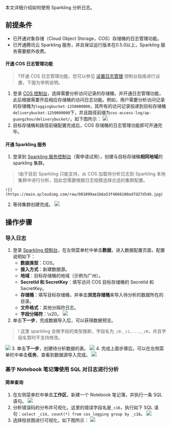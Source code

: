 本文详细介绍如何使用 Sparkling 分析日志。

## 前提条件

- 已开通对象存储（Cloud Object Storage，COS）存储桶的日志管理功能。
- 已开通腾讯云 Sparkling 服务，并且保证运行版本在0.5.0以上，Sparkling 服务需要额外收费。

#### 开通 COS 日志管理功能

> ?开通 COS 日志管理功能，您可以参见 [设置日志管理](https://cloud.tencent.com/document/product/436/17040) 控制台指南进行设置，下面为举例说明。

1. 登录 [COS 控制台](https://console.cloud.tencent.com/cos5)，选择需要分析访问记录的存储桶，并开通日志管理功能，此后根据需要开启相应存储桶的访问日志功能。例如，用户需要分析访问记录的存储桶为`loggingbucket-1250000000`，其所有的访问记录投递到目标存储桶`deliverybucket-1250000000`下，并且路径前缀为`cos-access-log/ap-guangzhou/deliverybucket/`，如下图所示：
![](https://qcloudimg.tencent-cloud.cn/raw/ea06b5110e525a7d018549078605302b.png)
2. 目标存储桶和路径前缀配置完成后，COS 存储桶的日志管理功能即可开通完毕。

#### 开通 Sparkling 服务

1. 登录到 [Sparkling 服务控制台](https://console.cloud.tencent.com/sparkling)（需申请试用），创建与目标存储桶**相同地域**的 sparkling 集群。
> !由于目前 Sparkling 只能支持，从 COS 加载待分析日志到 Sparkling 本地集群中进行分析，因此您需要根据日志规模选择合适的集群配置。

	![](https://main.qcloudimg.com/raw/081099ae1b6a53f4666100ad7d27d54b.jpg)
2. 等待集群创建完成。
![](https://main.qcloudimg.com/raw/fa2c2b84b799a044767b19cbb0b2cbec.png)

## 操作步骤

### 导入日志

1. 登录 [Sparkling 控制台](https://console.cloud.tencent.com/sparkling)，在左侧菜单栏中单击**数据**，进入数据配置页面，配置说明如下：
	- **数据类型**：COS。
	- **接入方式**：新建数据源。
	- **地域**：目标存储桶的地域（示例为广州）。
	- **SecretId 和 SecretKey**：填写访问 COS 目标存储桶的 SecretId 和 SecretKey。
	- **存储桶**：填写目标存储桶，并单击**浏览存储桶**来导入待分析的数据所在的目录。
	- **文件格式**：其他分隔符日志。
	- **字段分隔符**：\x20。
	![](https://main.qcloudimg.com/raw/34e18484024f70a0dc96aabbf6abbf2b.jpg)
2. 单击**下一步**，完成数据导入后，可以获得数据预览。
>! 这里 sparkling 会做字段的类型推断，字段名为`_c0,_c1,...,_cN`，并且字段名暂时不支持修改。
>
![](https://main.qcloudimg.com/raw/6bf1dd9d5da5a13d612357ab1d7882ff.jpg)
3. 单击**下一步**，创建待分析数据的表。
![](https://main.qcloudimg.com/raw/d0ab0d04aef2738f711945b7e5731ac0.png)
4. 完成上面步骤后，可以在左侧菜单栏中单击**任务**，查看到数据源导入完成。
![](https://main.qcloudimg.com/raw/655a5b8071bd8ffe3defc809976167a0.png)

### 基于 Notebook 笔记簿使用 SQL 对日志进行分析

#### 简单查询

1. 在左侧菜单栏中单击**工作区**，新建一个 Notebook 笔记簿，并执行一条 SQL 语句。
![](https://main.qcloudimg.com/raw/35c7e2ec3c50db80dd410da70a8fc482.jpg)
2. 分析错误码的分布并可视化，这里的错误字段名是`_c16`，执行如下 SQL 语句：`select _c14, count(*) from cos_logging group by _c16`。
![](https://main.qcloudimg.com/raw/48bbd07d3e1468b8c0c7300c88a3f98d.png)
3. 选择柱状图进行可视化，如下图所示：
![](https://main.qcloudimg.com/raw/630f7e6223a7894ba34b7595f67f4fe3.jpg)

